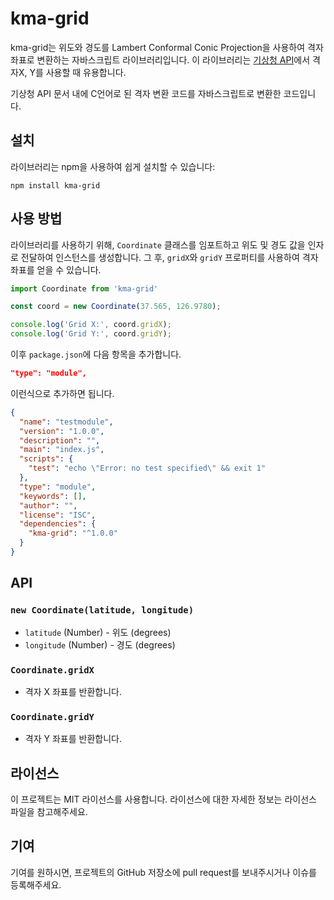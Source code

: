 # kma-grid
kma-grid는 위도와 경도를 Lambert Conformal Conic Projection을 사용하여 격자 좌표로 변환하는 자바스크립트 라이브러리입니다. 이 라이브러리는 [기상청 API](https://www.data.go.kr/data/15084084/openapi.do)에서 격자X, Y를 사용할 때 유용합니다.

기상청 API 문서 내에 C언어로 된 격자 변환 코드를 자바스크립트로 변환한 코드입니다.

## 설치
라이브러리는 npm을 사용하여 쉽게 설치할 수 있습니다:

```shell
npm install kma-grid
```

## 사용 방법
라이브러리를 사용하기 위해, `Coordinate` 클래스를 임포트하고 위도 및 경도 값을 인자로 전달하여 인스턴스를 생성합니다. 그 후, `gridX`와 `gridY` 프로퍼티를 사용하여 격자 좌표를 얻을 수 있습니다.

```javascript
import Coordinate from 'kma-grid'

const coord = new Coordinate(37.565, 126.9780);

console.log('Grid X:', coord.gridX);
console.log('Grid Y:', coord.gridY);
```

이후 `package.json`에 다음 항목을 추가합니다.
```json
"type": "module",
```

이런식으로 추가하면 됩니다.
```json
{
  "name": "testmodule",
  "version": "1.0.0",
  "description": "",
  "main": "index.js",
  "scripts": {
    "test": "echo \"Error: no test specified\" && exit 1"
  },
  "type": "module",
  "keywords": [],
  "author": "",
  "license": "ISC",
  "dependencies": {
    "kma-grid": "^1.0.0"
  }
}
```

## API
### `new Coordinate(latitude, longitude)`
- `latitude` (Number) - 위도 (degrees)
- `longitude` (Number) - 경도 (degrees)

### `Coordinate.gridX`
- 격자 X 좌표를 반환합니다.

### `Coordinate.gridY`
- 격자 Y 좌표를 반환합니다.

## 라이선스
이 프로젝트는 MIT 라이선스를 사용합니다. 라이선스에 대한 자세한 정보는 라이선스 파일을 참고해주세요.

## 기여
기여를 원하시면, 프로젝트의 GitHub 저장소에 pull request를 보내주시거나 이슈를 등록해주세요.

